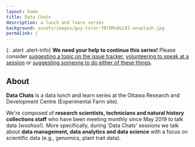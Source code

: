 ```yaml
---
layout: home
title: Data Chats
description: a lunch and learn series
background: assets/images/guy-tsror-fRlRMu0LLKI-unsplash.jpg
permalink: /
---
```

{: .alert .alert-info}
**We need your help to continue this series!** 
Please consider [suggesting a topic on the issue tracker](https://github.com/datachats/datachats.github.io/issues), [volunteering to speak at a session](volunteer) or [suggesting someone to do either of these things](contact).

## About

**Data Chats** is a data lunch and learn series at the Ottawa Research and Development Centre (Experimental Farm site). 

We're composed of **research scientists, technicians and natural history collections staff** who have been meeting monthly since May 2019 to talk data (woohoo!). More specifically, during 'Data Chats' sessions we talk about **data management, data analytics and data science** with a focus on scientific data (e.g., genomics, plant trait data).

<!-- <div>Icons made by <a href="" title="mynamepong">mynamepong</a> from <a href="https://www.flaticon.com/" title="Flaticon">www.flaticon.com</a></div> -->